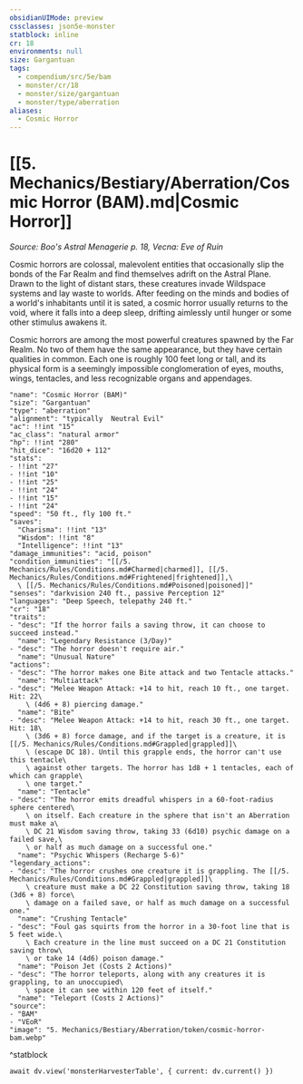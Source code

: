 ```yaml
---
obsidianUIMode: preview
cssclasses: json5e-monster
statblock: inline
cr: 18
environments: null
size: Gargantuan
tags:
  - compendium/src/5e/bam
  - monster/cr/18
  - monster/size/gargantuan
  - monster/type/aberration
aliases:
  - Cosmic Horror
---
```

# [[5. Mechanics/Bestiary/Aberration/Cosmic Horror (BAM).md|Cosmic Horror]]
*Source: Boo's Astral Menagerie p. 18, Vecna: Eve of Ruin*

Cosmic horrors are colossal, malevolent entities that occasionally slip the bonds of the Far Realm and find themselves adrift on the Astral Plane. Drawn to the light of distant stars, these creatures invade Wildspace systems and lay waste to worlds. After feeding on the minds and bodies of a world's inhabitants until it is sated, a cosmic horror usually returns to the void, where it falls into a deep sleep, drifting aimlessly until hunger or some other stimulus awakens it.

Cosmic horrors are among the most powerful creatures spawned by the Far Realm. No two of them have the same appearance, but they have certain qualities in common. Each one is roughly 100 feet long or tall, and its physical form is a seemingly impossible conglomeration of eyes, mouths, wings, tentacles, and less recognizable organs and appendages.

```statblock
"name": "Cosmic Horror (BAM)"
"size": "Gargantuan"
"type": "aberration"
"alignment": "typically  Neutral Evil"
"ac": !!int "15"
"ac_class": "natural armor"
"hp": !!int "280"
"hit_dice": "16d20 + 112"
"stats":
- !!int "27"
- !!int "10"
- !!int "25"
- !!int "24"
- !!int "15"
- !!int "24"
"speed": "50 ft., fly 100 ft."
"saves":
  "Charisma": !!int "13"
  "Wisdom": !!int "8"
  "Intelligence": !!int "13"
"damage_immunities": "acid, poison"
"condition_immunities": "[[/5. Mechanics/Rules/Conditions.md#Charmed|charmed]], [[/5. Mechanics/Rules/Conditions.md#Frightened|frightened]],\
  \ [[/5. Mechanics/Rules/Conditions.md#Poisoned|poisoned]]"
"senses": "darkvision 240 ft., passive Perception 12"
"languages": "Deep Speech, telepathy 240 ft."
"cr": "18"
"traits":
- "desc": "If the horror fails a saving throw, it can choose to succeed instead."
  "name": "Legendary Resistance (3/Day)"
- "desc": "The horror doesn't require air."
  "name": "Unusual Nature"
"actions":
- "desc": "The horror makes one Bite attack and two Tentacle attacks."
  "name": "Multiattack"
- "desc": "Melee Weapon Attack: +14 to hit, reach 10 ft., one target. Hit: 22\
    \ (4d6 + 8) piercing damage."
  "name": "Bite"
- "desc": "Melee Weapon Attack: +14 to hit, reach 30 ft., one target. Hit: 18\
    \ (3d6 + 8) force damage, and if the target is a creature, it is [[/5. Mechanics/Rules/Conditions.md#Grappled|grappled]]\
    \ (escape DC 18). Until this grapple ends, the horror can't use this tentacle\
    \ against other targets. The horror has 1d8 + 1 tentacles, each of which can grapple\
    \ one target."
  "name": "Tentacle"
- "desc": "The horror emits dreadful whispers in a 60-foot-radius sphere centered\
    \ on itself. Each creature in the sphere that isn't an Aberration must make a\
    \ DC 21 Wisdom saving throw, taking 33 (6d10) psychic damage on a failed save,\
    \ or half as much damage on a successful one."
  "name": "Psychic Whispers (Recharge 5-6)"
"legendary_actions":
- "desc": "The horror crushes one creature it is grappling. The [[/5. Mechanics/Rules/Conditions.md#Grappled|grappled]]\
    \ creature must make a DC 22 Constitution saving throw, taking 18 (3d6 + 8) force\
    \ damage on a failed save, or half as much damage on a successful one."
  "name": "Crushing Tentacle"
- "desc": "Foul gas squirts from the horror in a 30-foot line that is 5 feet wide.\
    \ Each creature in the line must succeed on a DC 21 Constitution saving throw\
    \ or take 14 (4d6) poison damage."
  "name": "Poison Jet (Costs 2 Actions)"
- "desc": "The horror teleports, along with any creatures it is grappling, to an unoccupied\
    \ space it can see within 120 feet of itself."
  "name": "Teleport (Costs 2 Actions)"
"source":
- "BAM"
- "VEoR"
"image": "5. Mechanics/Bestiary/Aberration/token/cosmic-horror-bam.webp"
```
^statblock

```dataviewjs
await dv.view('monsterHarvesterTable', { current: dv.current() })
```
